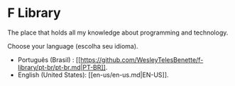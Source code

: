 # F Library
The place that holds all my knowledge about programming and technology.

Choose your language (escolha seu idioma).

- Português (Brasil) : [[https://github.com/WesleyTelesBenette/f-library/pt-br/pt-br.md|PT-BR]].
- English (United States): [[en-us/en-us.md|EN-US]].
